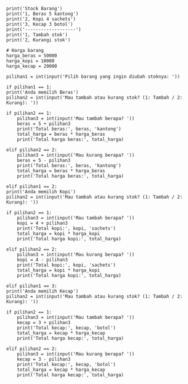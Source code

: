     print('Stock Barang')
    print('1, Beras 5 kantong')
    print('2, Kopi 4 sachets')
    print('3, Kecap 3 botol')
    print('-------------------')
    print('1, Tambah stok')
    print('2, Kurangi stok')

    # Harga barang
    harga_beras = 50000
    harga_kopi = 10000
    harga_kecap = 20000

    pilihan1 = int(input('Pilih barang yang ingin diubah stoknya: '))

    if pilihan1 == 1:
    print('Anda memilih Beras')
    pilihan2 = int(input('Mau tambah atau kurang stok? (1: Tambah / 2: Kurang): '))

    if pilihan2 == 1:
        pilihan3 = int(input('Mau tambah berapa? '))
        beras = 5 + pilihan3
        print('Total beras:', beras, 'kantong')
        total_harga = beras * harga_beras
        print('Total harga beras:', total_harga)

    elif pilihan2 == 2:
        pilihan3 = int(input('Mau kurang berapa? '))
        beras = 5 - pilihan3
        print('Total beras:', beras, 'kantong')
        total_harga = beras * harga_beras
        print('Total harga beras:', total_harga)

    elif pilihan1 == 2:
    print('Anda memilih Kopi')
    pilihan2 = int(input('Mau tambah atau kurang stok? (1: Tambah / 2: Kurang): '))

    if pilihan2 == 1:
        pilihan3 = int(input('Mau tambah berapa? '))
        kopi = 4 + pilihan3
        print('Total kopi:', kopi, 'sachets')
        total_harga = kopi * harga_kopi
        print('Total harga kopi:', total_harga)

    elif pilihan2 == 2:
        pilihan3 = int(input('Mau kurang berapa? '))
        kopi = 4 - pilihan3
        print('Total kopi:', kopi, 'sachets')
        total_harga = kopi * harga_kopi
        print('Total harga kopi:', total_harga)

    elif pilihan1 == 3:
    print('Anda memilih Kecap')
    pilihan2 = int(input('Mau tambah atau kurang stok? (1: Tambah / 2: Kurang): '))

    if pilihan2 == 1:
        pilihan3 = int(input('Mau tambah berapa? '))
        kecap = 3 + pilihan3
        print('Total kecap:', kecap, 'botol')
        total_harga = kecap * harga_kecap
        print('Total harga kecap:', total_harga)

    elif pilihan2 == 2:
        pilihan3 = int(input('Mau kurang berapa? '))
        kecap = 3 - pilihan3
        print('Total kecap:', kecap, 'botol')
        total_harga = kecap * harga_kecap
        print('Total harga kecap:', total_harga)
